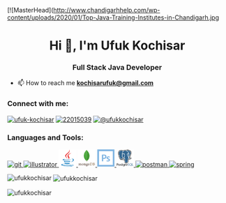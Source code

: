 [![MasterHead](http://www.chandigarhhelp.com/wp-content/uploads/2020/01/Top-Java-Training-Institutes-in-Chandigarh.jpg
<h1 align="center">Hi 👋, I'm Ufuk Kochisar</h1>
<h3 align="center">Full Stack Java Developer</h3>

- 📫 How to reach me **kochisarufuk@gmail.com**

<h3 align="left">Connect with me:</h3>
<p align="left">
<a href="https://linkedin.com/in/ufuk-kochisar" target="blank"><img align="center" src="https://raw.githubusercontent.com/rahuldkjain/github-profile-readme-generator/master/src/images/icons/Social/linked-in-alt.svg" alt="ufuk-kochisar" height="30" width="40" /></a>
<a href="https://stackoverflow.com/users/22015039" target="blank"><img align="center" src="https://raw.githubusercontent.com/rahuldkjain/github-profile-readme-generator/master/src/images/icons/Social/stack-overflow.svg" alt="22015039" height="30" width="40" /></a>
<a href="https://medium.com/@ufukkochisar" target="blank"><img align="center" src="https://raw.githubusercontent.com/rahuldkjain/github-profile-readme-generator/master/src/images/icons/Social/medium.svg" alt="@ufukkochisar" height="30" width="40" /></a>
</p>

<h3 align="left">Languages and Tools:</h3>
<p align="left"> <a href="https://git-scm.com/" target="_blank" rel="noreferrer"> <img src="https://www.vectorlogo.zone/logos/git-scm/git-scm-icon.svg" alt="git" width="40" height="40"/> </a> <a href="https://www.adobe.com/in/products/illustrator.html" target="_blank" rel="noreferrer"> <img src="https://www.vectorlogo.zone/logos/adobe_illustrator/adobe_illustrator-icon.svg" alt="illustrator" width="40" height="40"/> </a> <a href="https://www.java.com" target="_blank" rel="noreferrer"> <img src="https://raw.githubusercontent.com/devicons/devicon/master/icons/java/java-original.svg" alt="java" width="40" height="40"/> </a> <a href="https://www.mongodb.com/" target="_blank" rel="noreferrer"> <img src="https://raw.githubusercontent.com/devicons/devicon/master/icons/mongodb/mongodb-original-wordmark.svg" alt="mongodb" width="40" height="40"/> </a> <a href="https://www.photoshop.com/en" target="_blank" rel="noreferrer"> <img src="https://raw.githubusercontent.com/devicons/devicon/master/icons/photoshop/photoshop-line.svg" alt="photoshop" width="40" height="40"/> </a> <a href="https://www.postgresql.org" target="_blank" rel="noreferrer"> <img src="https://raw.githubusercontent.com/devicons/devicon/master/icons/postgresql/postgresql-original-wordmark.svg" alt="postgresql" width="40" height="40"/> </a> <a href="https://postman.com" target="_blank" rel="noreferrer"> <img src="https://www.vectorlogo.zone/logos/getpostman/getpostman-icon.svg" alt="postman" width="40" height="40"/> </a> <a href="https://spring.io/" target="_blank" rel="noreferrer"> <img src="https://www.vectorlogo.zone/logos/springio/springio-icon.svg" alt="spring" width="40" height="40"/> </a> </p>

<p><img align="left" src="https://github-readme-stats.vercel.app/api/top-langs?username=ufukkochisar&show_icons=true&locale=en&layout=compact" alt="ufukkochisar" /></p>

<p>&nbsp;<img align="center" src="https://github-readme-stats.vercel.app/api?username=ufukkochisar&show_icons=true&locale=en" alt="ufukkochisar" /></p>

<p><img align="center" src="https://github-readme-streak-stats.herokuapp.com/?user=ufukkochisar&" alt="ufukkochisar" /></p>
